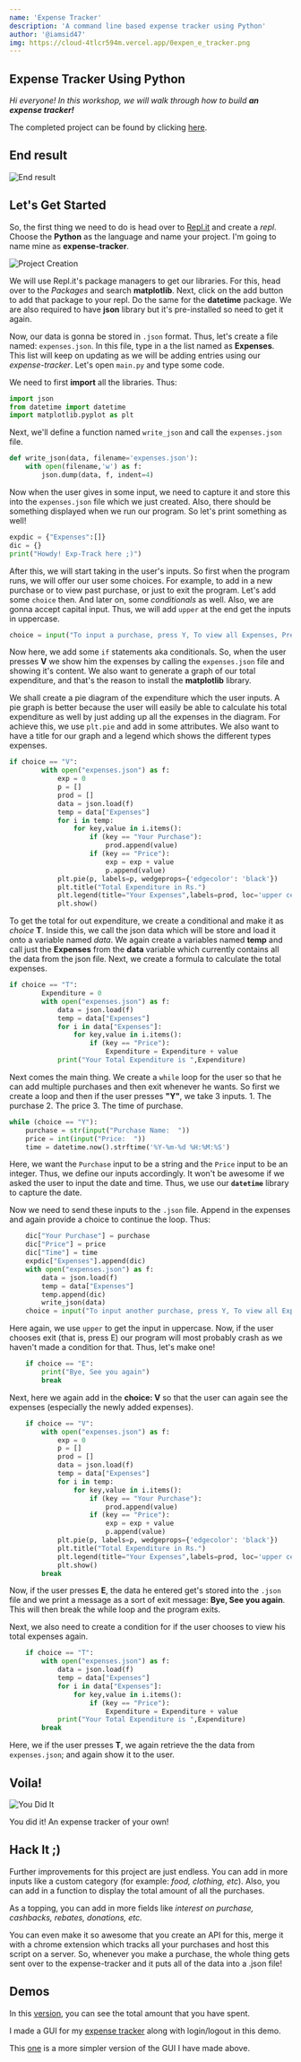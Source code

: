 ```yaml
---
name: 'Expense Tracker'
description: 'A command line based expense tracker using Python'
author: '@iamsid47'
img: https://cloud-4tlcr594m.vercel.app/0expen_e_tracker.png
---
```


## Expense Tracker Using Python

*Hi everyone! In this workshop, we will walk through how to build ***an expense tracker!**** 

The completed project can be found by clicking [here](https://repl.it/@iamsid47/expense-tracker-main).

## End result

![End result](https://cloud-nrw7488qg.vercel.app/0screenshot_2020-12-29_215630.png)

## Let's Get Started

So, the first thing we need to do is head over to [Repl.it](https://repl.it) and create a *repl*. Choose the **Python** as the language and name your project. I'm going to name mine as **expense-tracker**.

![Project Creation](https://cloud-giasrdstj.vercel.app/4expense-tracker.png)

We will use Repl.it's package managers to get our libraries. For this, head over to the *Packages* and search **matplotlib**. Next, click on the add button to add that package to your repl. Do the same for the **datetime** package. We are also required to have **json** library but it's pre-installed so need to get it again.

Now, our data is gonna be stored in `.json` format. Thus, let's create a file named: `expenses.json`. In this file, type in a the list named as **Expenses**. This list will keep on updating as we will be adding entries using our *expense-tracker*. Let's open `main.py` and type some code.

We need to first **import** all the libraries. Thus:

```python
import json
from datetime import datetime
import matplotlib.pyplot as plt
```

Next, we'll define a function named `write_json` and call the `expenses.json` file.

```python
def write_json(data, filename='expenses.json'): 
    with open(filename,'w') as f: 
        json.dump(data, f, indent=4) 
```

Now when the user gives in some input, we need to capture it and store this into the `expenses.json` file which we just created. Also, there should be something displayed when we run our program. So let's print something as well!

```python
expdic = {"Expenses":[]}
dic = {}
print("Howdy! Exp-Track here ;)")
```

After this, we will start taking in the user's inputs. So first when the program runs, we will offer our user some choices. For example, to add in a new purchase or to view past purchase, or just to exit the program.
Let's add some `choice` then. And later on, some *conditionals* as well. Also, we are gonna accept capital input. Thus, we will add `upper` at the end get the inputs in uppercase.

```python
choice = input("To input a purchase, press Y, To view all Expenses, Press V, else press E to exit: ").upper()
```
Now here, we add some `if` statements aka conditionals. So, when the user presses **V** we show him the expenses by calling the `expenses.json` file and showing it's content. We also want to generate a graph of our total expenditure, and that's the reason to install the **matplotlib** library. 

We shall create a pie diagram of the expenditure which the user inputs. A pie graph is better because the user will easily be able to calculate his total expenditure as well by just adding up all the expenses in the diagram. For achieve this, we use `plt.pie` and add in some attributes. We also want to have a title for our graph and a legend which shows the different types expenses.

```python
if choice == "V":
        with open("expenses.json") as f:
            exp = 0
            p = []
            prod = []
            data = json.load(f)
            temp = data["Expenses"]
            for i in temp:
                for key,value in i.items():
                    if (key == "Your Purchase"):
                        prod.append(value)
                    if (key == "Price"):
                        exp = exp + value
                        p.append(value)
            plt.pie(p, labels=p, wedgeprops={'edgecolor': 'black'})
            plt.title("Total Expenditure in Rs.")
            plt.legend(title="Your Expenses",labels=prod, loc='upper center', bbox_to_anchor=(0.5, 0.05),fancybox=True, shadow=True, ncol=5)
            plt.show()
```

To get the total for out expenditure, we create a conditional and make it as *choice* **T**. Inside this, we call the json data which will be store and load it onto a variable named *data*. We again create a variables named **temp** and call just the **Expenses** from the **data** variable which currently contains all the data from the json file. Next, we create a formula to calculate the total expenses.

```python
if choice == "T":
        Expenditure = 0
        with open("expenses.json") as f:
            data = json.load(f)
            temp = data["Expenses"]
            for i in data["Expenses"]:
                for key,value in i.items():
                    if (key == "Price"):
                        Expenditure = Expenditure + value
            print("Your Total Expenditure is ",Expenditure)
```

Next comes the main thing. We create a `while` loop for the user so that he can add multiple purchases and then exit whenever he wants. So first we create a loop and then if the user presses **"Y"**, we take 3 inputs.
    1. The purchase
    2. The price
    3. The time of purchase.

```python
while (choice == "Y"):
    purchase = str(input("Purchase Name:  "))
    price = int(input("Price:  "))
    time = datetime.now().strftime('%Y-%m-%d %H:%M:%S')
```

Here, we want the `Purchase` input to be a string and the `Price` input to be an integer. Thus, we define our inputs accordingly. It won't be awesome if we asked the user to input the date and time. Thus, we use our **`datetime`** library to capture the date.

Now we need to send these inputs to the `.json` file. Append in the expenses and again provide a choice to continue the loop. Thus:

```python
    dic["Your Purchase"] = purchase
    dic["Price"] = price
    dic["Time"] = time
    expdic["Expenses"].append(dic)
    with open("expenses.json") as f:
        data = json.load(f)
        temp = data["Expenses"]
        temp.append(dic)
        write_json(data)
    choice = input("To input another purchase, press Y, To view all Expenses, Press V, To check total Expenditure, press T, else press E to exit: ").upper()
```

Here again, we use `upper` to get the input in uppercase. Now, if the user chooses exit (that is, press E) our program will most probably crash as we haven't made a condition for that. Thus, let's make one!

```python
    if choice == "E":
        print("Bye, See you again")
        break
```
Next, here we again add in the **choice: V** so that the user can again see the expenses (especially the newly added expenses).

```python
    if choice == "V":
        with open("expenses.json") as f:
            exp = 0
            p = []
            prod = []
            data = json.load(f)
            temp = data["Expenses"]
            for i in temp:
                for key,value in i.items():
                    if (key == "Your Purchase"):
                        prod.append(value)
                    if (key == "Price"):
                        exp = exp + value
                        p.append(value)
            plt.pie(p, labels=p, wedgeprops={'edgecolor': 'black'})
            plt.title("Total Expenditure in Rs.")
            plt.legend(title="Your Expenses",labels=prod, loc='upper center', bbox_to_anchor=(0.5, 0.05),fancybox=True, shadow=True, ncol=5)
            plt.show()
        break
```

Now, if the user presses **E**, the data he entered get's stored into the `.json` file and we print a message as a sort of exit message: **Bye, See you again**. This will then break the while loop and the program exits.

Next, we also need to create a condition for if the user chooses to view his total expenses again.

```python
    if choice == "T":
        with open("expenses.json") as f:
            data = json.load(f)
            temp = data["Expenses"]
            for i in data["Expenses"]:
                for key,value in i.items():
                    if (key == "Price"):
                        Expenditure = Expenditure + value
            print("Your Total Expenditure is ",Expenditure)
        break
```

Here, we if the user presses **T**, we again retrieve the the data from `expenses.json`; and again show it to the user.

## Voila!

![You Did It](https://media.giphy.com/media/3otPoS81loriI9sO8o/giphy.gif)

You did it! An expense tracker of your own!

## Hack It ;)

Further improvements for this project are just endless. You can add in more inputs like a custom category (for example: *food, clothing, etc*). Also, you can add in a function to display the total amount of all the purchases.

As a topping, you can add in more fields like *interest on purchase, cashbacks, rebates, donations, etc.*

You can even make it so awesome that you create an API for this, merge it with a chrome extension which tracks all your purchases and host this script on a server. So, whenever you make a purchase, the whole thing gets sent over to the expense-tracker and it puts all of the data into a .json file!

## Demos

In this [version](https://repl.it/@iamsid47/exp-track-demo1), you can see the total amount that you have spent.

I made a GUI for my [expense tracker](https://repl.it/@iamsid47/exp-track-demo2) along with login/logout in this demo.

This [one](https://repl.it/@iamsid47/exp-track-demo3#main.py) is a more simpler version of the GUI I have made above.
